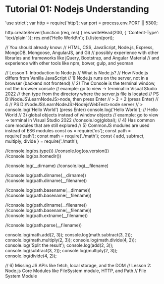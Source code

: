 # Tutorial 01: Nodejs Understanding
'use strict';
var http = require('http');
var port = process.env.PORT || 5300;

http.createServer(function (req, res) {
    res.writeHead(200, { 'Content-Type': 'text/plain' });
    res.end('Hello World\n');
}).listen(port);

// You should already know:
// HTML, CSS, JavaScript, Node.js, Express, MongoDB, Mongoose, AngularJS, and Git
// possibly experience with other libraries and frameworks like jQuery, Bootstrap, and Angular Material
// and experience with other tools like npm, bower, gulp, and yeoman

// Lesson 1: Introduction to Node.js
// What is Node.js?
// How Node.js differs from Vanilla JavaScript
// 1) Node.js runs on the server, not in a browser (backend not frontend)
// 2) The Console is the terminal window, not the browser console
//    example: go to view -> terminal in Visual Studio 2022
//             then type from the directory where the server.js file is located
//             PS D:\NodeJS\LearnNodeJS>node, then press Enter
// > 2 + 2 (press Enter)
// 4
// PS D:\NodeJS\LearnNodeJS>NodejsWebTest>node server
// > console.log('Hello World') (press Enter)
console.log('Hello World');
// Hello World
// 3) global objects instead of window objects
//    example: go to view -> terminal in Visual Studio 2022
//console.log(global);
// 4) Has common core modules that are still explored
// 5) CommonJS modules are used instead of ES6 modules
const os = require('os');
const path = require('path');
const math = require('./math');
const { add, subtract, multiply, divide } = require('./math');

//console.log(os.type())
//console.log(os.version())
//console.log(os.homedir())

//console.log(__dirname)
//console.log(__filename)


//console.log(path.dirname(__dirname))
//console.log(path.dirname(__filename))

//console.log(path.basename(__dirname))
//console.log(path.basename(__filename))

//console.log(path.dirname(__filename))
//console.log(path.basename(__filename))
//console.log(path.extname(__filename))

//console.log(path.parse(__filename))

console.log(math.add(2, 3));
console.log(math.subtract(3, 2));
console.log(math.multiply(2, 3));
console.log(math.divide(4, 2));
console.log('Split the result');
console.log(add(2, 3));
console.log(subtract(3, 2));
console.log(multiply(2, 3));
console.log(divide(4, 2));

// 6) Missing JS APIs like fetch, local storage, and the DOM
// Lesson 2: Node.js Core Modules like FileSystem module, HTTP, and Path
// File System Module



